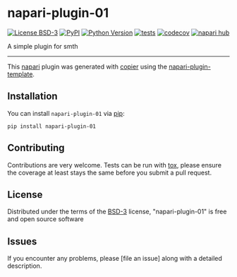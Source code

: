 # napari-plugin-01

[![License BSD-3](https://img.shields.io/pypi/l/napari-plugin-01.svg?color=green)](https://github.com/LMCF-IMG/napari-plugin-01/raw/main/LICENSE)
[![PyPI](https://img.shields.io/pypi/v/napari-plugin-01.svg?color=green)](https://pypi.org/project/napari-plugin-01)
[![Python Version](https://img.shields.io/pypi/pyversions/napari-plugin-01.svg?color=green)](https://python.org)
[![tests](https://github.com/LMCF-IMG/napari-plugin-01/workflows/tests/badge.svg)](https://github.com/LMCF-IMG/napari-plugin-01/actions)
[![codecov](https://codecov.io/gh/LMCF-IMG/napari-plugin-01/branch/main/graph/badge.svg)](https://codecov.io/gh/LMCF-IMG/napari-plugin-01)
[![napari hub](https://img.shields.io/endpoint?url=https://api.napari-hub.org/shields/napari-plugin-01)](https://napari-hub.org/plugins/napari-plugin-01)

A simple plugin for smth

----------------------------------

This [napari] plugin was generated with [copier] using the [napari-plugin-template].

<!--
Don't miss the full getting started guide to set up your new package:
https://github.com/napari/napari-plugin-template#getting-started

and review the napari docs for plugin developers:
https://napari.org/stable/plugins/index.html
-->

## Installation

You can install `napari-plugin-01` via [pip]:

    pip install napari-plugin-01




## Contributing

Contributions are very welcome. Tests can be run with [tox], please ensure
the coverage at least stays the same before you submit a pull request.

## License

Distributed under the terms of the [BSD-3] license,
"napari-plugin-01" is free and open source software

## Issues

If you encounter any problems, please [file an issue] along with a detailed description.

[napari]: https://github.com/napari/napari
[copier]: https://copier.readthedocs.io/en/stable/
[@napari]: https://github.com/napari
[MIT]: http://opensource.org/licenses/MIT
[BSD-3]: http://opensource.org/licenses/BSD-3-Clause
[GNU GPL v3.0]: http://www.gnu.org/licenses/gpl-3.0.txt
[GNU LGPL v3.0]: http://www.gnu.org/licenses/lgpl-3.0.txt
[Apache Software License 2.0]: http://www.apache.org/licenses/LICENSE-2.0
[Mozilla Public License 2.0]: https://www.mozilla.org/media/MPL/2.0/index.txt
[napari-plugin-template]: https://github.com/napari/napari-plugin-template

[napari]: https://github.com/napari/napari
[tox]: https://tox.readthedocs.io/en/latest/
[pip]: https://pypi.org/project/pip/
[PyPI]: https://pypi.org/

